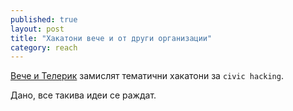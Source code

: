 ```yaml
---
published: true
layout: post
title: "Хакатони вече и от други организации"
category: reach
---
```


[Вече и Телерик](http://academy.telerik.com/competitions/hackathon-apps-for-a-better-world)
замислят тематични хакатони за `civic hacking`.

Дано, все такива идеи се раждат.